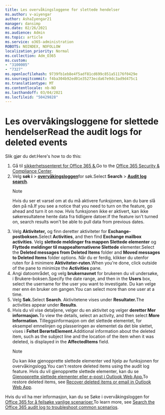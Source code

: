 ```yaml
---
title: Les overvåkingsloggene for slettede hendelser
ms.author: v-aiyengar
author: AshaIyengar21
manager: dansimp
ms.date: 02/26/2021
ms.audience: Admin
ms.topic: article
ms.service: o365-administration
ROBOTS: NOINDEX, NOFOLLOW
localization_priority: Normal
ms.collection: Adm_O365
ms.custom:
- "3100005"
- "7327"
ms.openlocfilehash: 9739fb1eb8e4f5adf81cd699c851a51176f0429e
ms.sourcegitcommit: f4ba304b92ed01e35273ecda67e9dc3ad9d475c1
ms.translationtype: MT
ms.contentlocale: nb-NO
ms.lasthandoff: 03/04/2021
ms.locfileid: "50429828"
---
```

# <a name="read-the-audit-logs-for-deleted-events"></a><span data-ttu-id="4d4d1-102">Les overvåkingsloggene for slettede hendelser</span><span class="sxs-lookup"><span data-stu-id="4d4d1-102">Read the audit logs for deleted events</span></span>

<span data-ttu-id="4d4d1-103">Slik gjør du det:</span><span class="sxs-lookup"><span data-stu-id="4d4d1-103">Here's how to do this:</span></span>

1. <span data-ttu-id="4d4d1-104">Gå til [sikkerhetssenteret for Office 365 &.](https://go.microsoft.com/fwlink/p/?linkid=2077143)</span><span class="sxs-lookup"><span data-stu-id="4d4d1-104">Go to the [Office 365 Security & Compliance Center](https://go.microsoft.com/fwlink/p/?linkid=2077143).</span></span>
1. <span data-ttu-id="4d4d1-105">Velg **søk i**  >  [**overvåkingsloggen**](https://go.microsoft.com/fwlink/?linkid=2103759)for søk.</span><span class="sxs-lookup"><span data-stu-id="4d4d1-105">Select **Search** > [**Audit log search**](https://go.microsoft.com/fwlink/?linkid=2103759).</span></span>
    > [!NOTE]
    > <span data-ttu-id="4d4d1-106">Hvis du ser et varsel om at du må aktivere funksjonen, kan du bare slå den på nå.</span><span class="sxs-lookup"><span data-stu-id="4d4d1-106">If you see a notice that you need to turn on the feature, go ahead and turn it on now.</span></span> <span data-ttu-id="4d4d1-107">Hvis funksjonen ikke er aktivert, kan ikke søkeresultatene hente data fra tidligere datoer.</span><span class="sxs-lookup"><span data-stu-id="4d4d1-107">If the feature isn't turned on, search results won't be able to pull data from previous dates.</span></span>
1. <span data-ttu-id="4d4d1-108">Velg **Aktiviteter,** og finn deretter aktiviteter for **Exchange-postboksen.**</span><span class="sxs-lookup"><span data-stu-id="4d4d1-108">Select **Activities**, and then find **Exchange mailbox activities**.</span></span> <span data-ttu-id="4d4d1-109">Velg **slettede meldinger fra mappen Slettede elementer** og **Flyttede meldinger til mappealternativene Slettede** elementer.</span><span class="sxs-lookup"><span data-stu-id="4d4d1-109">Select the **Deleted messages from Deleted Items** folder and **Moved messages to Deleted Items** folder options.</span></span> <span data-ttu-id="4d4d1-110">Når du er ferdig, klikker du utenfor ruten for å minimere **Aktiviteter-ruten.**</span><span class="sxs-lookup"><span data-stu-id="4d4d1-110">When you're done, click outside of the pane to minimize the **Activities** pane.</span></span>
1. <span data-ttu-id="4d4d1-111">Angi datoområdet, og velg **brukernavnet** for brukeren du vil undersøke, i Brukere-boksen.</span><span class="sxs-lookup"><span data-stu-id="4d4d1-111">Specify the date range, and then in the **Users** box, select the username for the user you want to investigate.</span></span> <span data-ttu-id="4d4d1-112">Du kan velge mer enn én bruker om gangen.</span><span class="sxs-lookup"><span data-stu-id="4d4d1-112">You can select more than one user at a time.</span></span>
1. <span data-ttu-id="4d4d1-113">Velg **Søk.**</span><span class="sxs-lookup"><span data-stu-id="4d4d1-113">Select **Search**.</span></span> <span data-ttu-id="4d4d1-114">Aktivitetene vises under **Resultater.**</span><span class="sxs-lookup"><span data-stu-id="4d4d1-114">The activities appear under **Results**.</span></span>
1. <span data-ttu-id="4d4d1-115">Hvis du vil vise detaljene, velger du en aktivitet og velger **deretter Mer informasjon.**</span><span class="sxs-lookup"><span data-stu-id="4d4d1-115">To view the details, select an activity, and then select **More Information**.</span></span> <span data-ttu-id="4d4d1-116">Tilleggsinformasjon om det slettede elementet, for eksempel emnelinjen og plasseringen av elementet da det ble slettet, vises i **Feltet BerørteElement.**</span><span class="sxs-lookup"><span data-stu-id="4d4d1-116">Additional information about the deleted item, such as the subject line and the location of the item when it was deleted, is displayed in the **AffectedItems** field.</span></span>
    > [!NOTE]
    > <span data-ttu-id="4d4d1-117">Du kan ikke gjenopprette slettede elementer ved hjelp av funksjonen for overvåkingslogg.</span><span class="sxs-lookup"><span data-stu-id="4d4d1-117">You can't restore deleted items using the audit log feature.</span></span> <span data-ttu-id="4d4d1-118">Hvis du vil gjenopprette slettede elementer, kan du se [Gjenopprette slettede elementer eller e-post i Outlook Web App.](https://go.microsoft.com/fwlink/?linkid=2103759)</span><span class="sxs-lookup"><span data-stu-id="4d4d1-118">To restore deleted items, see [Recover deleted items or email in Outlook Web App](https://go.microsoft.com/fwlink/?linkid=2103759).</span></span>

<span data-ttu-id="4d4d1-119">Hvis du vil ha mer informasjon, kan du se Søke i overvåkingsloggen for [Office 365 for å feilsøke vanlige scenarioer.](https://go.microsoft.com/fwlink/?linkid=2103944)</span><span class="sxs-lookup"><span data-stu-id="4d4d1-119">To learn more, see [Search the Office 365 audit log to troubleshoot common scenarios](https://go.microsoft.com/fwlink/?linkid=2103944).</span></span>
